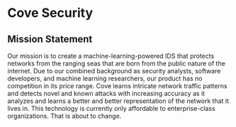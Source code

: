 # Cove Security

## Mission Statement

Our mission is to create a machine-learning-powered IDS that protects networks from the ranging seas that are born from the public nature of the internet. Due to our combined background as security analysts, software developers, and machine learning researchers, our product has no competition in its price range. Cove learns intricate network traffic patterns and detects novel and known attacks with increasing accuracy as it analyzes and learns a better and better representation of the network that it lives in. This technology is currently only affordable to enterprise-class organizations. That is about to change.
